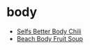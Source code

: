# body

 * [Selfs Better Body Chili](../../index/s/selfs-better-body-chili-230173.json)
 * [Beach Body Fruit Soup](../../index/b/beach-body-fruit-soup.json)
